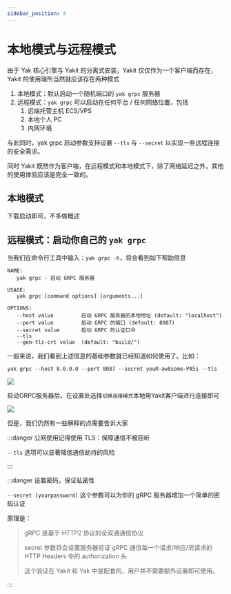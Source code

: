 ```yaml
---
sidebar_position: 4
---
```


# 本地模式与远程模式

由于 Yak 核心引擎与 Yakit 的分离式安装，Yakit 仅仅作为一个客户端而存在，Yakit 的使用理所当然就应该存在两种模式

1. 本地模式：默认启动一个随机端口的 `yak grpc` 服务器
1. 远程模式：`yak grpc` 可以启动在任何平台 / 任何网络位置，包括
    1. 远端托管主机 ECS/VPS
    1. 本地个人 PC
    1. 内网环境

与此同时，yak grpc 启动参数支持设置 `--tls` 与 `--secret` 以实现一些远程连接的安全需求。

同时 Yakit 既然作为客户端，在远程模式和本地模式下，除了网络延迟之外，其他的使用体验应该是完全一致的。

## 本地模式

下载启动即可，不多做概述

## 远程模式：启动你自己的 `yak grpc`

当我们在命令行工具中输入：`yak grpc -h`，将会看到如下帮助信息

```
NAME:
   yak grpc - 启动 GRPC 服务器

USAGE:
   yak grpc [command options] [arguments...]

OPTIONS:
   --host value         启动 GRPC 服务器的本地地址 (default: "localhost")
   --port value         启动 GRPC 的端口 (default: 8087)
   --secret value       启动 GRPC 的认证口令
   --tls
   --gen-tls-crt value  (default: "build/")
```

一般来说，我们看到上述信息的基础参数就已经知道如何使用了。比如：
```
yak grpc --host 0.0.0.0 --port 8087 --secret youR-aw0some-PA5s --tls

```
![](/img/products/yakit/connection-1.png)

启动GRPC服务器后，在设置处选择`切换连接模式`本地用Yakit客户端进行连接即可

![](/img/products/yakit/connection-2.png)

但是，我们仍然有一些解释的点需要告诉大家

:::danger 公网使用记得使用 TLS：保障通信不被窃听

`--tls` 选项可以显著降低通信劫持的风险

:::

:::danger 设置密码，保证私密性

`--secret [yourpassword]` 这个参数可以为你的 gRPC 服务器增加一个简单的密码认证

原理是：
> gRPC 是基于 HTTP2 协议的全双通通信协议
>
> secret 参数将会设置服务器验证 gRPC 通信每一个请求/响应/流请求的 HTTP Headers 中的 authorization 头
>
> 这个验证在 Yakit 和 Yak 中是配套的，用户并不需要额外设置即可使用。

:::

